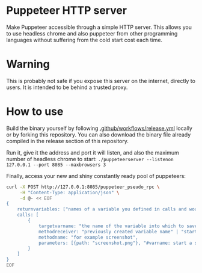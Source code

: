# Puppeteer HTTP server

Make Puppeteer accessible through a simple HTTP server. This allows you to use headless chrome and also puppeteer from other programming languages without suffering from the cold start cost each time.

# Warning 

This is probably not safe if you expose this server on the internet, directly to users. It is intended to be behind a trusted proxy.

# How to use

Build the binary yourself by following [.github/workflows/release.yml](.github/workflows/release.yml) locally or by forking this repository.
You can also download the binary file already compiled in the release section of this repository.

Run it, give it the address and port it will listen, and also the maximum number of headless chrome to start:
`./puppeteerserver --listenon 127.0.0.1 --port 8085 --maxbrowsers 3`

Finally, access your new and shiny constantly ready pool of puppeteers:
```bash
curl -X POST http://127.0.0.1:8085/puppeteer_pseudo_rpc \
     -H "Content-Type: application/json" \
     -d @- << EOF
{
    returnvariables: ["names of a variable you defined in calls and would like to return in the response"],
    calls: [
        {
            targetvarname: "the name of the variable into which to save the result of the method call, for example page",
            methodreceiver: "previously created variable name" | "startingpage" | "browser"
            methodname: "for example screenshot",
            parameters: [{path: "screenshot.png"}, "#varname: start a string with # to replace it by the value a previously defined variable holds"],
        }
    ]
}
EOF
```